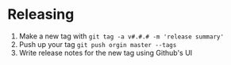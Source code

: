 # Releasing

1. Make a new tag with `git tag -a v#.#.# -m 'release summary'`
1. Push up your tag `git push orgin master --tags`
1. Write release notes for the new tag using Github's UI
